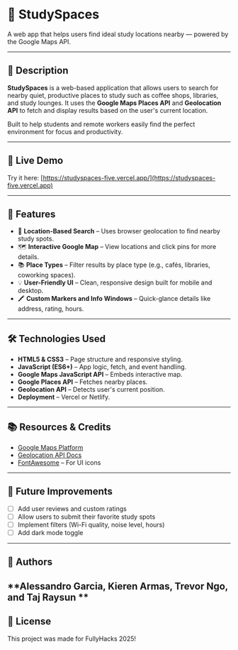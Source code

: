 # 📍 StudySpaces

A web app that helps users find ideal study locations nearby — powered by the Google Maps API.


---

## 🧠 Description

**StudySpaces** is a web-based application that allows users to search for nearby quiet, productive places to study such as coffee shops, libraries, and study lounges. It uses the **Google Maps Places API** and **Geolocation API** to fetch and display results based on the user's current location.

Built to help students and remote workers easily find the perfect environment for focus and productivity.

---

## 🚀 Live Demo

Try it here: [https://studyspaces-five.vercel.app/](https://studyspaces-five.vercel.app)

---

## 🔑 Features

- 📍 **Location-Based Search** – Uses browser geolocation to find nearby study spots.
- 🗺️ **Interactive Google Map** – View locations and click pins for more details.
- 📚 **Place Types** – Filter results by place type (e.g., cafés, libraries, coworking spaces).
- 💡 **User-Friendly UI** – Clean, responsive design built for mobile and desktop.
- 🖍️ **Custom Markers and Info Windows** – Quick-glance details like address, rating, hours.

---

## 🛠 Technologies Used

- **HTML5 & CSS3** – Page structure and responsive styling.
- **JavaScript (ES6+)** – App logic, fetch, and event handling.
- **Google Maps JavaScript API** – Embeds interactive map.
- **Google Places API** – Fetches nearby places.
- **Geolocation API** – Detects user's current position.
- **Deployment** – Vercel or Netlify.

---

## 📚 Resources & Credits

- [Google Maps Platform](https://developers.google.com/maps)
- [Geolocation API Docs](https://developer.mozilla.org/en-US/docs/Web/API/Geolocation_API)
- [FontAwesome](https://fontawesome.com/) – For UI icons

---

## 💭 Future Improvements
 
- [ ] Add user reviews and custom ratings
- [ ] Allow users to submit their favorite study spots
- [ ] Implement filters (Wi-Fi quality, noise level, hours)
- [ ] Add dark mode toggle

---

## 👤 Authors

**Alessandro Garcia, Kieren Armas, Trevor Ngo, and Taj Raysun ** 
---
## 📄 License
This project was made for FullyHacks 2025!
